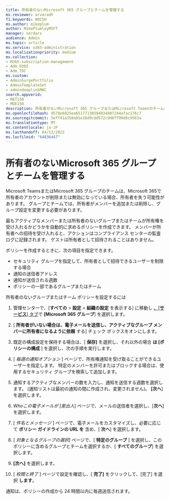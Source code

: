 ```yaml
---
title: 所有者のないMicrosoft 365 グループとチームを管理する
ms.reviewer: arvaradh
f1.keywords: NOCSH
ms.author: mikeplum
author: MikePlumleyMSFT
manager: serdars
audience: Admin
ms.topic: article
ms.service: o365-administration
ms.localizationpriority: medium
ms.collection:
- M365-subscription-management
- Adm_O365
- Adm_TOC
ms.custom:
- AdminSurgePortfolio
- AdminTemplateSet
- admindeeplinkMAC
search.appverid:
- MET150
- MOE150
description: 所有者のないMicrosoft 365 グループまたはMicrosoft Teamsのチームの所有者になるようにメンバーを自動的に招待する方法について説明します。
ms.openlocfilehash: d578e6825ea65177138594034807244afac176c7
ms.sourcegitcommit: 5eff41a350a01e18d9cdd572c9d8ff99d6c9563a
ms.translationtype: MT
ms.contentlocale: ja-JP
ms.lasthandoff: 04/13/2022
ms.locfileid: "64836447"
---
```

# <a name="manage-ownerless-microsoft-365-groups-and-teams"></a>所有者のないMicrosoft 365 グループとチームを管理する

Microsoft TeamsまたはMicrosoft 365 グループのチームは、Microsoft 365で所有者のアカウントが削除または無効になっている場合、所有者を失う可能性があります。 グループとチームでは、所有者がメンバーを追加または削除し、グループ設定を変更する必要があります。

最もアクティブなメンバーまたは所有者のないグループまたはチームが所有権を受け入れるかどうかを自動的に求めるポリシーを作成できます。 メンバーが所有者への招待を受け入れると、アクションはコンプライアンス センターの監査ログに記録されます。 ゲストは所有者として招待されることはありません。

ポリシーを作成するときに、次の項目を指定できます。
- セキュリティ グループを指定して、所有者として招待できるユーザーを制限する場合
- 通知の送信者アドレス
- 通知が送信される週数
- ポリシーの一部であるグループまたはチーム

所有者のないグループまたはチーム ポリシーを設定するには

1. 管理センターで、[**すべての** \> **設定** \> **組織の設定** を表示する] に移動し <a href="https://go.microsoft.com/fwlink/p/?linkid=2053743" target="_blank">、[**サービス**] タブ</a>で **[Microsoft 365 グループ**] を選択します。

1. [ **所有者がいない場合は、電子メールを送信し、アクティブなグループ メンバーに所有者になるように依頼** する] チェック ボックスをオンにします。

1. 既定の構成設定を保持する場合は、[ **保存]** を選択し、それ以外の場合 **は [ポリシーの構成** ] を選択し、次の手順を実行します。

1. [ *毎週の通知オプション* ] ページで、所有権通知を受け取ることができるユーザーを指定します。 特定のメンバーを許可またはブロックする場合は、使用するセキュリティ グループを検索して追加します。

1. 通知するアクティブなメンバーの数を入力し、通知を送信する週数を選択します。 (通知リストは最初の通知の間に作成され、変更されません)。 **[次へ**] を選択します。

1. *Whoこの電子メールが [差出人*] ページで、メールの送信者を選択し、[**次へ**] を選択します。

1. [ *件名とメッセージ* ] ページで、電子メールをカスタマイズし、必要に応じて **ポリシー ガイドラインの URL を** 含め、[ **次へ**] を選択します。

1. [ *対象となるグループの選択]* ページで、[ **特定のグループ** ] を選択し、このポリシーに含めるグループとチームを選択するか、[ **すべてのグループ**] を選択します。

1. **[次へ]** を選択します。

1. [ *校閲と終了* ] ページで設定を確認し、[ **完了]** をクリックして、[完了] を選択 **します**。

通知は、ポリシーの作成から 24 時間以内に毎週送信されます。
